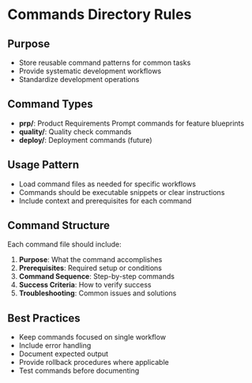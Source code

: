 # Commands Directory Rules

## Purpose
- Store reusable command patterns for common tasks
- Provide systematic development workflows
- Standardize development operations

## Command Types
- **prp/**: Product Requirements Prompt commands for feature blueprints
- **quality/**: Quality check commands
- **deploy/**: Deployment commands (future)

## Usage Pattern
- Load command files as needed for specific workflows
- Commands should be executable snippets or clear instructions
- Include context and prerequisites for each command

## Command Structure
Each command file should include:
1. **Purpose**: What the command accomplishes
2. **Prerequisites**: Required setup or conditions
3. **Command Sequence**: Step-by-step commands
4. **Success Criteria**: How to verify success
5. **Troubleshooting**: Common issues and solutions

## Best Practices
- Keep commands focused on single workflow
- Include error handling
- Document expected output
- Provide rollback procedures where applicable
- Test commands before documenting